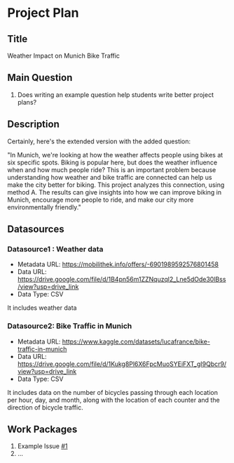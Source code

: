 # Project Plan

## Title
<!-- Give your project a short title. -->
Weather Impact on Munich Bike Traffic
## Main Question

<!-- Think about one main question you want to answer based on the data. -->
1. Does writing an example question help students write better project plans?

## Description

Certainly, here's the extended version with the added question:

"In Munich, we're looking at how the weather affects people using bikes at six specific spots. Biking is popular here, but does the weather influence when and how much people ride? This is an important problem because understanding how weather and bike traffic are connected can help us make the city better for biking. This project analyzes this connection, using method A. The results can give insights into how we can improve biking in Munich, encourage more people to ride, and make our city more environmentally friendly."


## Datasources

### Datasource1 : Weather data
* Metadata URL: https://mobilithek.info/offers/-6901989592576801458
* Data URL: https://drive.google.com/file/d/1B4pn56m1ZZNquzql2_Lne5dOde30lBss/view?usp=drive_link
* Data Type: CSV

It includes weather data

### Datasource2: Bike Traffic in Munich
* Metadata URL: https://www.kaggle.com/datasets/lucafrance/bike-traffic-in-munich
* Data URL: https://drive.google.com/file/d/1Kukg8Pl6X6FpcMuoSYEiFXT_gI9Qbcr9/view?usp=drive_link
* Data Type: CSV

It includes data on the number of  bicycles passing through each location per hour, day, and month, along with the location of each counter and the direction of bicycle traffic.




## Work Packages

<!-- List of work packages ordered sequentially, each pointing to an issue with more details. -->

1. Example Issue [#1][i1]
2. ...

[i1]: https://github.com/jvalue/made-template/issues/1
